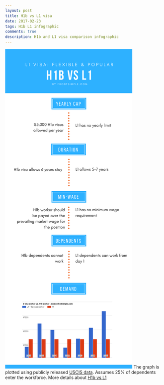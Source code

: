 ```yaml
---
layout: post
title: H1b vs L1 visa
date: 2017-02-23
tags: H1b L1 infographic
comments: true
description: H1b and L1 visa comparison infographic
---
```


![L1 vs H1b](/assets/images/posts/H1b-vs-L1-infographic-v1.0.png)
The graph is plotted using publicly released [USCIS data](https://travel.state.gov/content/dam/visas/Statistics/AnnualReports/FY2015AnnualReport/FY15AnnualReport-TableXVIB.pdf).
Assumes 25% of dependents enter the workforce.
More details about [H1b vs L1](posts/H1b-visa-vs-L1-visa-comparison/)

